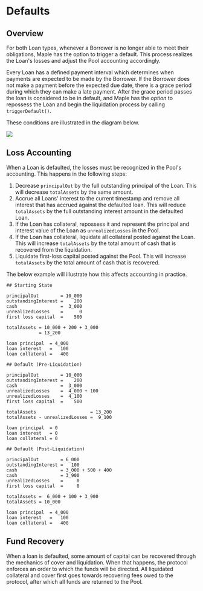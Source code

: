 # Defaults

## Overview

For both Loan types, whenever a Borrower is no longer able to meet their obligations, Maple has the option to trigger a default. This process realizes the Loan's losses and adjust the Pool accounting accordingly.

Every Loan has a defined payment interval which determines when payments are expected to be made by the Borrower. If the Borrower does not make a payment before the expected due date, there is a grace period during which they can make a late payment. After the grace period passes the loan is considered to be in default, and Maple has the _option_ to repossess the Loan and begin the liquidation process by calling `triggerDefault()`.

These conditions are illustrated in the diagram below.

![](https://user-images.githubusercontent.com/44272939/142062302-05d024a8-5b3e-4394-b06d-5b5149106f91.png)

## Loss Accounting

When a Loan is defaulted, the losses must be recognized in the Pool's accounting. This happens in the following steps:

1. Decrease `principalOut` by the full outstanding principal of the Loan. This will decrease `totalAssets` by the same amount.
2. Accrue all Loans' interest to the current timestamp and remove all interest that has accrued against the defaulted loan. This will reduce `totalAssets` by the full outstanding interest amount in the defaulted Loan.
3. If the Loan has collateral, repossess it and represent the principal and interest value of the Loan as `unrealizedLosses` in the Pool.
4. If the Loan has collateral, liquidate all collateral posted against the Loan. This will increase `totalAssets` by the total amount of cash that is recovered from the liquidation.
5. Liquidate first-loss capital posted against the Pool. This will increase `totalAssets` by the total amount of cash that is recovered.

The below example will illustrate how this affects accounting in practice.

```
## Starting State

principalOut        = 10_000
outstandingInterest =    200
cash                =  3_000
unrealizedLosses    =      0
first loss capital  =    500

totalAssets = 10_000 + 200 + 3_000
            = 13_200

loan principal  = 4_000
loan interest   =   100
loan collateral =   400

## Default (Pre-Liquidation)

principalOut        = 10_000
outstandingInterest =    200
cash                =  3_000
unrealizedLosses    =  4_000 + 100
unrealizedLosses    =  4_100
first loss capital  =    500

totalAssets                    = 13_200
totalAssets - unrealizedLosses =  9_100

loan principal  = 0
loan interest   = 0
loan collateral = 0

## Default (Post-Liquidation)

principalOut        = 6_000
outstandingInterest =   100
cash                = 3_000 + 500 + 400
cash                = 3_900
unrealizedLosses    =     0
first loss capital  =     0

totalAssets =  6_000 + 100 + 3_900
totalAssets = 10_000

loan principal  = 4_000
loan interest   =   100
loan collateral =   400
```

## Fund Recovery

When a loan is defaulted, some amount of capital can be recovered through the mechanics of cover and liquidation. When that happens, the protocol enforces an order to which the funds will be directed. All liquidated collateral and cover first goes towards recovering fees owed to the protocol, after which all funds are returned to the Pool.&#x20;
